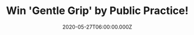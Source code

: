---
campaign-uuid: "c-77cce843-67bb-4e36-a66e-a8d831664d23"
type: "Competition"
category: "Music"
date: "2020-05-27T06:00:00.000Z"
end-date: "2020-07-27T23:59:00.000Z"
disable-form: false
is_promoted: true
has_entry_page: true
title: "Win 'Gentle Grip' by Public Practice!"
competition-description: "<p>We are giving away the brand new album by the NYC disco\
  \ punks Public Practice to one lucky NME AAA member to win. An album full of songs\
  \ that mean everything and nothing. An album that constantly switches up on you\
  \ and will keep you on your toes. Dancing is something ‘Gentle Grip’ compels you\
  \ to do, so think no more and enter below for a chance to win a copy of their new\
  \ record now!</p>\n"
hero-header: "Win 'Gentle Grip' by Public Practice!"
terms-confirmation: "N/A"
banner-img: "https://assets.expresslyapp.com/asset-13e092bc-cd22-4e84-a0d4-31f5aff858db.jpg"
logo-left-href: "aaa.nme.com"
logo-left-image: "https://assets.expresslyapp.com/asset-bb7c0628-a89a-4c87-9f49-4de1e2ae19da.jpg"
logo-left-title: "NME AAA"
bg-image-hero: "https://assets.expresslyapp.com/asset-bcc9ac01-bcf4-41e3-8996-fe8aeff5b2c9.jpg"
bg-image-first: "https://assets.expresslyapp.com/asset-16fca23c-7230-4c99-a4ca-e6f9a031bc0f.jpg"
section1-content: "<p>Public Practice is reanimating the spirit of late '70s New York\
  \ with their intoxicating brand of no-wave tinged dark disco. Together, the foursome\
  \ create sbold, slinky rhythms and groove-filled hooks that get under your skin\
  \ and into your dancing shoes. The musicians' unique chemistry and approach to songwriting\
  \ is part of what makes their world so intriguing.</p>\n"
entry-title: "Win 'Gentle Grip' by Public Practice!"
entry-content: "<p>Enter the draw to win 'Gentle Grip' by Public Practice by completing\
  \ the form below before 23:59 on the 27th of July 2020.</p>\n"
has-winner: false
prize-description: "'Gentle Grip' by Public Practice"
special-conditions: "Multiple entries are allowed up to one every day."
country-restrictions:
- "GB"
---